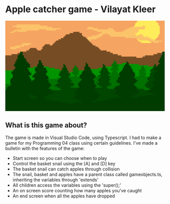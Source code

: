 # Apple catcher game - Vilayat Kleer

![Forest](docs/images/forest.png)

## What is this game about?

The game is made in Visual Studio Code, using Typescript. I had to make a game for my Programming 04 class using certain guidelines. I've made a bulletin with the features of the game:

- Start screen so you can choose when to play
- Control the basket snail using the [A] and [D] key
- The basket snail can catch apples through collision
- The snail, basket and apples have a parent class called gameobjects.ts, inheriting the variables through 'extends'
- All children access the variables using the 'super();'
- An on screen score counting how many apples you've caught
- An end screen when all the apples have dropped

